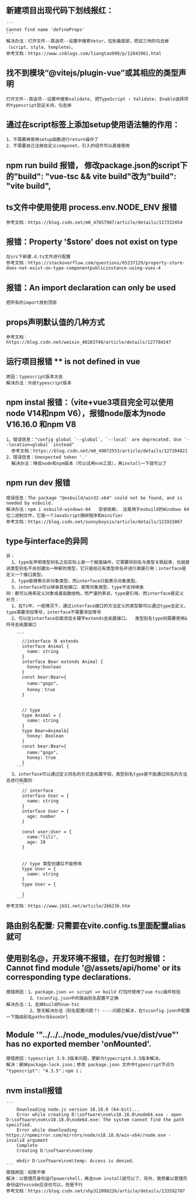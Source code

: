   ## 新建项目出现代码下划线报红：
    ```
    Cannot find name 'defineProps'
    ```
    解决办法：打开文件--首选项--设置中搜索Vetur，拉到最底部，把这三块的勾去掉（script、style、templete）。
    参考文档：https://www.cnblogs.com/liangtao999/p/12843961.html

  ## 找不到模块“@vitejs/plugin-vue”或其相应的类型声明
    打开文件--首选项--设置中搜索validate, 把TypeScript › Validate: Enable选择项的typescript验证关闭，勾去掉

  ## 通过在script标签上添加setup使用语法糖的作用：
    1、不需要再使用setup函数进行return操作了
    2、不需要自己注册自定义componet，引入的组件可以直接使用
  
  ## npm run build 报错， 修改package.json的script下的"build": "vue-tsc && vite build"改为"build": "vite build",

  ## ts文件中使用使用 process.env.NODE_ENV 报错
    参考文档：https://blog.csdn.net/m0_47657987/article/details/117332454

  ## 报错：Property '$store' does not exist on type 
    在src下新建.d.ts文件进行配置
    参考文档：https://stackoverflow.com/questions/65237129/property-store-does-not-exist-on-type-componentpublicinstance-using-vuex-4

  ## 报错：An import declaration can only be used
    把所有的import放到顶部

  ## props声明默认值的几种方式
    参考文档：https://blog.csdn.net/weixin_40283749/article/details/127784247

  ## 运行项目报错 ** is not defined in vue 
    原因：typescript版本太低
    解决办法：升级typescript版本

  ## npm instal 报错：（vite+vue3项目完全可以使用node V14和npm V6），报错node版本为node V16.16.0 和npm V8
    1、错误信息："config global `--global`, `--local` are deprecated. Use `--location=global` instead"
      参考文档：https://blog.csdn.net/m0_49072553/article/details/127204821
    2、错误信息：Unexpected token '.'
      解决办法：降低node和npm版本（可以试用nvm工具），再install一下就可以了
  
  ## npm run dev 报错
    错误信息：The package "@esbuild/win32-x64" could not be found, and is needed by esbuild.
    解决办法：npm i esbuild-windows-64   安装依赖， 这是用于esbuild的Windows 64位二进制文件，它是一个JavaScript捆绑程序和minifier
    参考文档：https://blog.csdn.net/sunnyboysix/article/details/121931067

  ## type与interface的异同
    异：
      1、type在声明类型别名之后实际上是一个赋值操作，它需要将别名与类型关联起来，也就是说类型别名不会创建出一种新的类型，它只是给已有类型命名并进行直接引用；interface是定义一个接口类型。
      2、type能够表示非对象类型，而interface只能表示对象类型。
      3、interface可以继承其他接口、类等对象类型，type不支持继承
    同：都可以用来定义对象或者函数结构，而严谨的来说，type是引用，而interface是定义
    补充：
      1、在Ts中，一般情况下，通过interface接口的方法定义的类型都可以通过type去定义，type需要添加等号，interface不需要添加等号
      2、可以在interface后面添加关键字extends去拓展接口，  类型别名type则需要使用&符号去拓展接口
      
        ```
          //interface 与 extends
          interface Animal {
            name: string
          }
          interface Bear extends Animal {
            honey:boolean
          }
          const bear:Bear={
            name:"gogo"，
            honey：true
          }
        

          // type
          type Animal = {
            name: string
          }
          type Bear=Animal&{
            honey: Boolean
          }
          const bear:Bear={
            name:"gogo"，
            honey: true
          }
        ```
      3、interface可以通过定义同名的方式去拓展字段，类型别名type是不能通过同名的方法去进行拓展的
        ```
          // interface
          interface User = {
            name: string
          }
          interface User = {
            age: number
          }

          const user:User = {
            name:"lili",
            age: 18
          }
      
      
          // type 类型创建后不能修改
          type User = {
            name: string
          }
          type User = {

          }
        ```
    参考文档：https://www.jb51.net/article/266236.htm

  ## 路由别名配置: 只需要在vite.config.ts里面配置alias就可

  ## 使用别名@，开发环境不报错，在打包时报错：Cannot find module '@/assets/api/home' or its corresponding type declarations.
    报错原因：1、package.json => script => build 打包时使用了vue-tsc插件校验
             2、tsconfig.json中的路由别名配置不正确
    解决办法：1、去掉build的vue-tsc
             2、暂无解决办法（别名配置问题？）----问题已解决，在tsconfig.json中配置一下路由别名paths与baseUrl
  
  ## Module '"../../../node_modules/vue/dist/vue"' has no exported member 'onMounted'.
    报错原因：typescript 3.9.3版本问题，更新为typecript4.3.5版本解决。
    解决：删掉package-lock.json；修改 package.json 文件中typescript节点为  "typescript": "4.3.5"；npm i；

  ## nvm install报错
    ```
        Downloading node.js version 18.18.0 (64-bit)... 
        Error while creating D:\software\nvm\v18.18.0\node64.exe - open D:\software\nvm\v18.18.0\node64.exe: The system cannot find the path specified.
        Error while downloading https://npmmirror.com/mirrors/node/v18.18.0/win-x64//node.exe - invalid argument
        Complete
        Creating D:\software\nvm\temp

        mkdir D:\software\nvm\temp: Access is denied.
    ```
    报错原因：权限不够
    解决：以管理员身份运行powershell，再去nvm install就可以了，另外，我想着以管理员身份运行vscode应该也可以，但是不行
    参考文档：https://blog.csdn.net/xhp312098226/article/details/133592707

  

